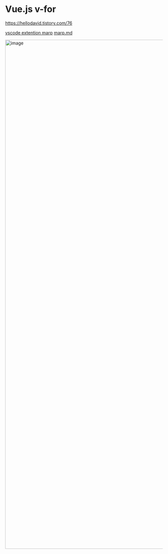 # Vue.js v-for

https://hellodavid.tistory.com/76

[vscode extention marp](https://marketplace.visualstudio.com/items?itemName=marp-team.marp-vscode)
[marp.md](https://github.com/eastheat10/v-for/blob/main/marp.md)

<img width="1629" alt="image" src="https://user-images.githubusercontent.com/38150034/236973320-7b378052-ac4d-47f4-8c71-2b9d1ed4b494.png">
